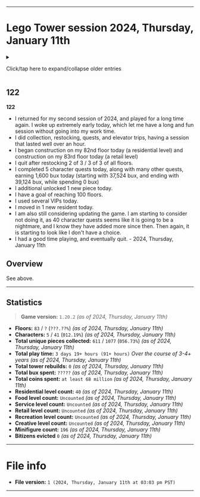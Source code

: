 
***

# Lego Tower session 2024, Thursday, January 11th

<details><summary><p>Click/tap here to expand/collapse older entries</p></summary>

## 01

**01**

I had a normal session today and played for a decent amount of time, doing some collection, elevator trips, and piece collection. I quit after restocking 2 of 3 of every floor. I completed 2 quests slowly today. I have stopped auto-restocking, and now do it manually to save up a small amount of additional coins weekly. I also began construction on my 26th floor today, which will be a residential level. - 2021 September 2nd

## 02

**02**

I had a normal session again today and played for a decent amount of time, doing some collection, elevator trips, and piece collection. I quit after restocking 2 of 3 of every floor. I completed 2 quests quickly today. I have stopped auto-restocking, and now do it manually to save up a small amount of additional coins weekly. My 26th floor finished construction, and I moved in 2 residents today. - 2021 September 9th

## 03

**03**

I had a normal session again today and played for a decent amount of time, doing some collection, elevator trips, and piece collection. I quit after restocking 2 of 3 of every floor. I completed 2 quests very quickly today. I have stopped auto-restocking, and now do it manually to save up a small amount of additional coins weekly. My 26th floor finished construction 2 weeks ago, but I didn't move in any residents today. - 2021 September 16th

## 04

**04**

I had a normal session again today and played for a decent amount of time, doing some collection, elevator trips, and piece collection. I quit after restocking 2 of 3 of every floor. I completed 2 quests very quickly today. I have stopped auto-restocking, and now do it manually to save up a small amount of additional coins weekly. My 26th floor finished construction 3 weeks ago, and I moved in 2 more residents today, bringing the floors capacity to 4/5. I also began to build my 27th floor, which will be a retail floor. - 2021 September 23rd

## 05

**05**

I had a normal session again today and played for a decent amount of time, doing some collection, elevator trips, and piece collection. I quit after restocking 2 of 3 of every floor. I completed 2 quests very quickly today. I have stopped auto-restocking, and now do it manually to save up a small amount of additional coins weekly. My new floor finished construction, it is a ski shop. I put 1 worker in their dream job. I also unlocked my 3rd character today, a cowboy, which I set to work in the history museum, as it seems most fitting. I did a 3rd quest today as well. - 2021 September 30th

## 06

**06**

I had a normal session again today and played for a decent amount of time, doing some collection, elevator trips, and piece collection. I quit after restocking 2 of 3 of every floor. I completed 3 quests very quickly today. I have stopped auto-restocking, and now do it manually to save up a small amount of additional coins weekly. I moved 1 resident into floor 26 today. I did many elevator trips and got several new pieces. - 2021 October 7th

## 07

**07**

I had a normal session again today and played for a decent amount of time, doing some collection, elevator trips, and piece collection. I quit after restocking 2 of 3 of every floor. I completed 3 quests very, very quickly today. I have stopped auto-restocking, and now do it manually to save up a small amount of additional coins weekly. Today, a Halloween update was released, or the game is now applying Halloween theming due to a time change, as I have never updated the game on my current device. I also began construction on a 28th floor today, which will be a residential floor. I did many elevator trips and got several new pieces. - 2021 October 14th

## 08

**08**

I had a normal session again today and played for a decent amount of time, doing some collection, elevator trips, and piece collection. I quit after restocking 2 of 3 of every floor. I completed 3 quests slowly today. I have stopped auto-restocking, and now do it manually to save up a small amount of additional coins weekly. My 28th floor finished construction, but I was unable to move in any new residents today. I did many elevator trips and got several new pieces. - 2021 October 21st

## 09

**09**

I had a very, very long session today and played for a significant amount of time, doing some collection, elevator trips, and piece collection. I quit after restocking 3 of 3 of several floors. I completed 3 quests quickly today. I have stopped auto-restocking, and now do it manually to save up a small amount of additional coins weekly. I moved in 2 new residents today, and began construction on a 29th floor, which will be a creative floor. I finally cleared out my VIPs today and began doing normal search quests again. I did many elevator trips and got several new pieces. I eventually forced myself to quit. - 2021 October 28th

## 10

**10**

I had a normal length session today and played for a normal amount of time, doing some collection, elevator trips, and piece collection. I quit after restocking 2 of 3 / 3 of 3 of several floors. I completed 3 quests quickly today. I have stopped auto-restocking, and now do it manually to save up a small amount of additional coins weekly. I moved in 3 new residents today, and moved 1 bitizen into their dream job. I did not build any new floors today. I did several quests today. I did many elevator trips and got a few new pieces. I eventually forced myself to quit. - 2021, Thursday, November 4th

## 11

**11**

I had a normal length session today and played for a normal amount of time, doing some collection, elevator trips, and piece collection. I quit after restocking 2 of 3 / 3 of 3 of several floors. I completed 3 quests quickly today. I have stopped auto-restocking, and now do it manually to save up a small amount of additional coins weekly. I didn't move in any new residents today. I began construction on my 30th floor today and then made an additional 100K+ coins. I accidentally pressed the power button for one of the screenshots, and played briefly with severe lag before reopening. All NimbleBit games on my device have a problem, where minimizing the game then reopening it causes significant lag (slowing the game down by at least 8x) I did several quests today. I did many elevator trips and got a few new pieces. I eventually forced myself to quit. - 2021, Thursday, November 11th

## 12

**12**

I had a normal length session today and played for a normal amount of time, doing some collection, elevator trips, and piece collection. I quit after restocking 2 of 3 / 3 of 3 of several floors. I completed 3 quests quickly today. I moved in 1 new resident today on the brand new 30th floor. Vehicles were scarce today, and one has built up over 55000 coins, but I can't collect from it yet. I did several quests today. I did many elevator trips and got several new pieces. I eventually forced myself to quit. - 2021, Thursday, November 18th

## 13

**13**

I had a very long session today and played for a long amount of time (nearly an hour) doing some collection, elevator trips, and piece collection. I quit after restocking 2 of 3 / 3 of 3 of several floors. I completed 3 quests quickly today. I moved in 4 new resident today on the 30th floor, using the mover VIP, the first time I have ever used this VIP. I had a good time playing today. Vehicles weren't as scarce as last week. Today, I also upgraded my nurse character from level 3 to level 5. I did several quests today, and saved up over 5050 bux. I did many elevator trips and got several new pieces. I began construction on a 31st floor, and eventually forced myself to quit. - 2021, Thursday, November 25th

## 14

**14**

I had a medium length session today and played for a decent amount of time (nearly half an hour hour) doing some collection, elevator trips, and piece collection. I quit after restocking 1 of 3 / 2 of 3 of several floors. I completed 3 quests quickly today. I had an OK time playing today. Vehicles weren't as scarce as last week. Today, I didn't do any quest doay, and eventually I forced myself to quit. - 2021, Thursday, December 2nd

## 15

**15**

I had a medium length session today and played for a decent amount of time (about half an hour or longer) doing some collection, elevator trips, and piece collection. I quit after restocking 1 of 3 / 2 of 3 of several floors. I completed 3 quests quickly today. I had an OK time playing today. Today, I didn't do any quest doay, and eventually I forced myself to quit. - 2021, Thursday, December 9th

## 16

**16**

I had a medium length session today and played for a decent amount of time (about half an hour or longer) doing some collection, elevator trips, and piece collection. I quit after restocking 1 of 3 / 2 of 3 of several floors. I completed 3 quests quickly today, and made lots of bux from elevator visits and quests. I had an OK time playing today. I eventually forced myself to quit. - 2021, Thursday, December 16th

## 17

**17**

I had a pleasant evening session today and played for a bit amount of time (about 28 minutes or longer) doing some collection, elevator trips, and piece collection. I quit after restocking 2 of 3 / 3 of 3 of several floors. I completed 3 quests quickly today, and made lots of bux from elevator visits and quests. I made tons of coins, and leveled up my nurse to level 6. I began construction on a 33rd floor today. It will be a service floor. I had a good time playing today. I eventually forced myself to quit. - 2021, Thursday, December 30th

## 18

**18**

I had a normal length afternoon session today and played for a bit amount of time (about 28 minutes or longer) doing some collection, elevator trips, and piece collection. I quit after restocking 2 of 3 / 3 of 3 of several floors. I completed 3 quests today, and made lots of bux from elevator visits and quests. I did not build any new levels/floors today. I had a good time playing today. I eventually forced myself to quit. - 2022, Thursday, January 6th

## 19

**19**

I had a very long length afternoon session today and played for a bit amount of time (about 30 minutes or longer) doing some collection, elevator trips, and piece collection. I quit after restocking 2 of 3 / 3 of 3 of several floors. I completed 3 quests today, and made lots of bux from elevator visits and quests. I built a new level today, and quickly received enough construction workers to build it instantly. It was a residential floor. I did not move in any new residents. I am getting close to being able to save up 1 million coins for a new floor, and I am wondering if the number will get abbreviated or not. I had a good time playing today. I eventually forced myself to quit. - 2022, Thursday, January 13th

## 20

**20**

I had a very long length afternoon session again today and played for a bit amount of time (about 40 minutes or longer) doing some collection, elevator trips, and piece collection. I quit after restocking 2 of 3 / 3 of 3 of several floors. I completed 3 quests today, and made lots of bux from elevator visits and quests. I did not build any new levels today, and I moved in 4 new residents. I am getting close to being able to save up 1 million coins for a new floor, and I am wondering if the number will get abbreviated or not. I had a good time playing today. I eventually forced myself to quit. - 2022, Thursday, January 20th

## 21

**21**

I had a very long length afternoon session again today and played for a bit amount of time (about 40 minutes or longer) doing some collection, elevator trips, and piece collection. I quit after restocking 2 of 3 / 3 of 3 of several floors. I completed 3 quests today, and made lots of bux from elevator visits and quests. I built 1 new level today (a recreation level) and I moved in 3 new residents. I am getting close to being able to save up 1 million coins for a new floor, and I am wondering if the number will get abbreviated or not. I had a good time playing today. I eventually forced myself to quit. - 2022, Thursday, January 27th

## 22

**22**

I had a very long length afternoon session again today and played for a long amount of time (about 40 minutes or longer) doing some collection, elevator trips, and piece collection. I quit after restocking 2 of 3 / 3 of 3 of several floors. I completed 3 quests today, and made lots of bux from elevator visits and quests. I received several extremely rare pieces today, and customized my tower a bit. I finally reached 1 million coins today, it does get abbreviated, and I want to go up to the abbreviated number and stay there more frequently. I built a new level today, a residential level. I had a good time playing today. I eventually forced myself to quit. - 2022, Thursday, February 10th

## 23

**23**

I had a very long length afternoon session again today and played for a long amount of time (about 40 minutes or longer) doing some collection, elevator trips, and piece collection. I quit after restocking 2 of 3 / 3 of 3 of several floors. I completed 3 quests today, and made lots of bux from elevator visits and quests. I received some extremely rare pieces today, but not as much as last week. I built a new level today, a retail level. I had a good time playing today. I eventually forced myself to quit. - 2022, Thursday, February 17th

## 24

**24**

I had a very long length afternoon session again today and played for a long amount of time (about 45 minutes or longer) doing some collection, elevator trips, and piece collection. I quit after restocking 2 of 3 / 3 of 3 of several floors. I completed 3 quests today, and made lots of bux from elevator visits and quests. I received some extremely rare pieces today, but not as much as last week. I did not build any new levels today. I had a good time playing today. I eventually forced myself to quit. - 2022, Thursday, February 24th

## 25

**25**

I had a very long length afternoon session again today and played for a long amount of time (about 50 minutes or longer) doing some collection, elevator trips, and piece collection. I quit after restocking 2 of 3 / 3 of 3 of several floors. I completed 3 quests today, and made lots of bux from elevator visits and quests. I began to build 1 new level today, a residential level, although I couldn't complete it today. I did not build any other new levels today. I had a good time playing today. I eventually forced myself to quit. - 2022, Thursday, March 3rd

## 26

**26**

I had a very long length afternoon session yet again this week and played for a long amount of time (about 45 minutes or longer) doing some collection, elevator trips, and piece collection. I quit after restocking 2 of 3 / 3 of 3 of several floors. I completed 3 quests today, and made a small amount of bux from elevator visits and quests. I began to build 1 new level today, a recreational level, although I couldn't complete it today. I did not build any other new levels today. I had a good time playing today. I eventually forced myself to quit. - 2022, Thursday, March 10th

## 27

**27**

I had a very long length afternoon session yet again this week and played for a very long amount of time (about 55 minutes or longer) doing some collection, elevator trips, and piece collection. I quit after restocking 2 of 3 / 3 of 3 of several floors. I completed 3 quests today, and made a large amount of bux from elevator visits and quests. I worked on trying to build a new floor today, came close, but ran out of time. I accidentally minimized the game, and opened it back up, causing immense lag. I was also at 14% battery, and had to do other things. I did not build any new levels today. I had a good time playing today. <!-- I eventually forced myself to quit. !--> - 2022, Thursday, March 17th

## 28

**28**

I had a very long length afternoon session yet again this week and played for a very long amount of time (about 50 minutes or longer) doing some collection, elevator trips, and piece collection. I quit after restocking 2 of 3 / 3 of 3 of several floors. I completed 3 quests today, and made a large amount of bux from elevator visits and quests. I worked on trying to build a new floor today, I began building the 40th floor (a residential floor) and if I kept going for another 20 minutes, I could have likely built 2 new floors today. I bought the last 3 vehicles today, now I have to save up 10000 bux again, which I am willing to do. I had a good time playing today. <!-- I eventually forced myself to quit. !--> - 2022, Thursday, March 24th

## 29

**29**

I had an extremely length afternoon session yet again this week and played for a very long amount of time (about 65 minutes or longer) doing some collection, elevator trips, and piece collection. I quit after restocking 2 of 3 / 3 of 3 of several floors, and building 2 floors. I completed 3 quests today, and made a fair amount of bux from elevator visits and quests. I worked on trying to build a new floor today, I began building the 41st floor (a food floor) and the 42nd floor (a residential floor) building 2 floors in 1 day. I moved in 5 new residents with a VIP, and collected many new pieces. I had a good time playing today. <!-- I eventually forced myself to quit. !--> - 2022, Thursday, March 31st

## 30

**30**

I had an extremely length afternoon session yet again this week and played for a very long amount of time (about 65 minutes or longer) doing some collection, elevator trips, and piece collection. I quit after restocking 2 of 3 / 3 of 3 of several floors, and building 1 floors. I completed 3 quests today, and made a fair amount of bux from elevator visits and quests. I worked on trying to build a new floor today, I began building the 43rd floor (a service flooe) I moved in 5 residents manually, and collected several new pieces. I had a good time playing today. I eventually forced myself to quit. - 2022, Thursday, April 7th

## 31

**31**

I had an extremely lengthy afternoon session yet again this week and played for a long amount of time (about 45 minutes or longer) doing some collection, elevator trips, and piece collection. I quit after restocking 2 of 3 / 3 of 3 of several floors, and building 1 NEW FLOOR. I completed 3 quests today, and made a fair amount of bux from elevator visits and quests. I worked on trying to build a new floor today, I began building the 44th floor (a residential floor) I moved in 3 residents manually, and collected several new pieces. I had a good time playing today. I eventually forced myself to quit. - 2022, Thursday, April 14th

## 32

**32**

I had an very long afternoon session yet again this week and played for a long amount of time (about 40 minutes or longer) doing some collection, elevator trips, and piece collection. I quit after restocking 2 of 3 / 3 of 3 of several floors. I completed 3 quests today, and made a fair amount of bux from elevator visits and quests. I did not build any new floors today, but I went and collected several new pieces. I had a good time playing today. I eventually forced myself to quit. - 2022, Thursday, April 21st

## 33

**33**

I had an very long afternoon session yet again this week and played for a long amount of time (about 40 minutes or longer) doing some collection, elevator trips, and piece collection. I quit after restocking 2 of 3 / 3 of 3 of several floors. I completed 3 quests today, and made a fair amount of bux from elevator visits and quests. I began construction on a new floor today (type = recreational) and I also collected several new pieces. I had a good time playing today. I eventually forced myself to quit. - 2022, Thursday, April 28th

## 34

**34**

I had an very long afternoon session yet again this week and played for a long amount of time (about 40 minutes or longer) doing some collection, elevator trips, and piece collection. I quit after restocking 2 of 3 / 3 of 3 of several floors. I completed 3 quests today, and made a fair amount of bux from elevator visits and quests. A new floor finished construction (Aquarium) but I didn't build any new floors. I also collected several new pieces. I had a good time playing today. I eventually forced myself to quit. - 2022, Thursday, May 5th

## 35

**35**

I had an an extremely long length afternoon session this week and played for a long amount of time (about 55 minutes or longer) doing some collection, elevator trips, and piece collection. I quit after restocking 2 of 3 / 3 of 3 of several floors. I completed 3 quests today, and made a fair amount of bux from elevator visits and quests. I played extra, so that I could deliver a bitizen to floor 39, and make it back up above 10,000 bux. I succeeded on this. I also tried to build 2 new floors, but only built 1 (residential) coming really close to a 2nd. I used a few VIPs today, and leveled up 2 of my main characters. I also collected several new pieces. I had a good time playing today. I eventually forced myself to quit. - 2022, Thursday, May 12th

## 36

**36**

I had an an extremely long length afternoon session this week and played for a long amount of time (about 75 minutes or longer) doing some collection, elevator trips, and piece collection. I quit after restocking 2 of 3 / 3 of 3 of several floors. I completed 3 quests today, and made a fair amount of bux from elevator visits and quests. I played extra, so that I could complete restocking on some floors, I succeeded on this. I also moved in 5 residents today, and began to build 1 new floor (floor type: retail) I came close to being able to build a 2nd floor today. I used a few VIPs today. I also collected several new pieces. I had a good time playing today. I eventually forced myself to quit. - 2022, Thursday, May 19th

## 37

**37**

I had an an extremely long length afternoon session this week and played for a long amount of time (about 50 minutes or longer) doing some collection, elevator trips, and piece collection. I quit after restocking 2 of 3 / 3 of 3 of several floors. I completed 3 quests today, and made a fair amount of bux from elevator visits and quests. I originally wanted to have a very short session, but I got hooked into gameplay, and played much longer than planned. I also began to build 1 new floor (floor type: residential) I used a few VIPs today. I also collected several new pieces. I had a good time playing today. I eventually forced myself to quit. - 2022, Thursday, May 26th

## 38

**38**

I had an an extremely long length afternoon session this week and played for a long amount of time (about 50 minutes or longer) doing some collection, elevator trips, and piece collection. I quit after restocking 2 of 3 / 3 of 3 of several floors. I completed 3 quests today, and made a little amount of bux from elevator visits and quests. Near the end of the session, I got distracted with another task (laptop search) I also began to build 1 new floor (floor type: recreational) I used a few VIPs today, and moved in 5 new residents. I also collected several new pieces. I had a good time playing today. I eventually forced myself to quit. - 2022, Thursday, June 2nd

## 39

**39**

I had an an extremely long length afternoon session this week and played for a long amount of time (about 40 minutes or longer) doing some collection, elevator trips, and piece collection. I quit after restocking 2 of 3 / 3 of 3 of several floors. I completed 3 quests today, and made a little amount of bux from elevator visits and quests. Near the end of the session, I also began to build 1 new floor (floor type: residential) which is my 50th floor. I do not plan to reset anytime soon. I used a few VIPs today, I also collected several new pieces. I had a good time playing today. I eventually forced myself to quit. - 2022, Thursday, June 9th

## 40

**40**

I had an an extremely long length afternoon session this week and played for a very long amount of time (about 50 minutes or longer) doing some collection, elevator trips, and piece collection. I quit after restocking 2 of 3 / 3 of 3 of several floors. I completed 3 quests today, and made a decent amount of bux from elevator visits and quests. I moved in 5 new residents today, one manually, and 4 with a VIP. I also reached a total playtime of 2 days today. I used a few VIPs today, I also collected several new pieces. I did not begin construction on any new floors today. I had a good time playing today. I eventually forced myself to quit. - 2022, Thursday, June 16th

## 41

**41**

I had an an extremely long length afternoon session again this week and played for a very long amount of time (about 50 minutes or longer) doing some collection, elevator trips, and piece collection. I quit after restocking 2 of 3 / 3 of 3 of several floors. I completed 3 quests today, and made a large amount of bux from elevator visits and many quests. The quests just kept coming in. I had some difficulties with screenshots, so there were several duds. I began building my 51st floor today (a food level) I found that it is going to nag me every time I build a new floor to reset my tower. I also collected several new pieces. I used 2 VIPs today as well. I had a good time playing today. I eventually forced myself to quit. - 2022, Thursday, June 23rd

## 42

**42**

I had an an extremely long length afternoon session again this week and played for a very long amount of time (about 50 minutes or longer) doing some collection, elevator trips, and piece collection. I quit after restocking 2 of 3 / 3 of 3 of several floors. I completed 4 quests today, and made a decent amount of bux from elevator visits and many quests. I unlocked a new character today. Early on in the session, a screenshot glitched out, was delayed, and turned the screen off, so I had to restart the game, as it becomes extremely laggy when you minimize it. I began building my 52nd floor today (a residential level) I found that it is going to nag me every time I build a new floor to reset my tower. I also collected several new pieces. I used a few VIPs today as well. I had a good time playing today. I eventually forced myself to quit. - 2022, Thursday, June 30th

## 43

**43**

I had an an extremely long length afternoon session again this week and played for a very long amount of time (about 60 minutes or longer) doing some collection, elevator trips, and piece collection. I quit after restocking 2 of 3 / 3 of 3 of several floors. I completed 4 quests today, and made a decent amount of bux from elevator visits and many quests. I began building my 53rd floor today (a service level) I also collected several new pieces. I used a few VIPs today as well. I had a good time playing today. I eventually forced myself to quit. - 2022, Thursday, July 7th

## 44

**44**

I had an extremely long length afternoon session again this week and played for a very long amount of time (about 40 minutes or longer) doing some collection, elevator trips, and piece collection. I quit after restocking 2 of 3 / 3 of 3 of several floors. I completed 4 quests today, and made a decent amount of bux from elevator visits and many quests. I began building my 54th floor today (a residential level) floors now cost over 2 million coins to build. I also collected a few new pieces. I used 1 VIP today as well. I had a good time playing today. I eventually forced myself to quit. - 2022, Thursday, July 14th

## 45

**45**

I had a long length afternoon session again this week and played for a very long amount of time (about 40 minutes or longer) doing some collection, elevator trips, and piece collection. I quit after restocking 2 of 3 / 3 of 3 of several floors. I completed 4 quests today, and made a significant amount of bux from elevator visits and many quests. I began building my 55th floor today (a retail level) floors now cost over 2 million coins to build. I also collected a few new pieces. I used a couple VIPs today as well. I moved 5 new residents into the new `chocolate` apartments floor. I had a good time playing today. I eventually forced myself to quit. - 2022, Thursday, July 21st

## 46

**46**

I had a long length afternoon session again this week and played for a very long amount of time (about 50 minutes or longer) doing some collection, elevator trips, and piece collection. I quit after restocking 2 of 3 / 3 of 3 of several floors. I completed 5 quests today, and made a decent amount of bux from elevator visits and many quests. I began building my 56th floor today (a residential level) floors now cost over 2.1 million coins to build. I also collected a few new pieces. I unlocked a 5th character today. I used a couple VIPs today as well. The new hat shop floor finished construction, and I emplyed 3 bitizens. I had a good time playing today. I eventually forced myself to quit. - 2022, Thursday, July 28th

## 47

**47**

I had a long length afternoon session again this week and played for a very long amount of time (about 50 minutes or longer) doing some collection, elevator trips, and piece collection. I quit after restocking 2 of 3 / 3 of 3 of several floors. I completed 5 quests today, and made a decent amount of bux from elevator visits and many quests. I began building my 57th floor today (a recreation level) floors now cost over 2.2 million coins to build. I also collected several pieces. I had a good time playing today. I eventually forced myself to quit. - 2022, Thursday, August 4th

## 48

**48**

I skipped my weekly session this week, as I didn't have the time. I woke up really late, and had a dental appointment. - 2022, Thursday, August 11th

## 49

**49**

I skipped my weekly session again this week, as I didn't have the time. I had an appointment with my therapist. - 2022, Thursday, August 18th

## 50

**50**

I skipped my weekly session this week, as I didn't have the time. I forgot to charge my phone last night, and it took over 4 hours to charge, thus destroying the timeslot for today. I hope to not skip out on a 4th consecutive week. - 2022, Thursday, August 25th

## 51

**51**

I had a long length afternoon session this week (returning from a 3-4 week hiatus) and played for a very long amount of time (about 50 minutes or longer) doing some collection, elevator trips, and piece collection. I quit after restocking 2 of 3 / 3 of 3 of several floors. I completed 5 quests today, and made a decent amount of bux from elevator visits and many quests. I began building my 58th floor today (a residential level) floors now cost over 2.3 million coins to build. I also collected several pieces, now owning over half of all pieces as of this version of the game. I had a good time playing today. I eventually forced myself to quit. - 2022, Thursday, September 1st

## 52

**52**

I skipped my weekly session this week, as I didn't have the interest to play, and I wanted to do other things. There were no charger or time issues, I just didn't want to play ttis week. - 2022, Thursday, September 8th

## 53

**53**

I skipped my weekly session again this week, as I didn't have the interest to play, and I wanted to do other things. There were no charger issues, there were some time issues, but I just didn't want to play again this week. - 2022, Thursday, September 15th

## 54-78

**54-78**

I skipped my weekly session again this week, as I didn't have the interest to play, and I wanted to do other things. There were no charger issues, there were mostly time issues, but I just didn't want to play again this week. - 2022, Thursday, September 22nd to 2023, Thursday, March 2nd (26 sessions skipped, as of 2023, Thursday, March 2nd)

## 79

**79**

I had a long length morning session this week (returning from a 26 week hiatus) and played for a very long amount of time (about 50 minutes or longer) doing some collection, elevator trips, and piece collection. I quit after restocking 2 of 3 / 3 of 3 of several floors. I completed 5 quests today, and made a decent amount of bux from elevator visits and many quests. I began building my 59th floor today (a recreational level) I had a good time playing today. I got used to playing the game again, and plan to do this weekly again. I eventually forced myself to quit. - 2023, Thursday, March 9th

## 80

**80**

I had a very long length morning session this week. and played for a very long amount of time (about 60 minutes or longer) doing some collection, elevator trips, and piece collection. I quit after restocking 2 of 3 / 3 of 3 of several floors. I completed 5 quests today, and made a large amount of bux from elevator visits and many quests, earning over 1350 bux today. I began building my 60th floor today (a residential level) and moved in 5 residents into floor 58. I also upgraded my cowboy minifigure, and unlocked several pieces. I had a good time playing today. I eventually forced myself to quit. - 2023, Thursday, March 16th

## 81

**81**

I had a very long length morning session again this week. and played for a very long amount of time (about 80 minutes or longer) doing some collection, elevator trips, and piece collection. I quit after restocking 2 of 3 / 3 of 3 of several floors. I completed 5 quests today, and made a good amount of bux from elevator visits and many quests, earning 740 bux today. I began building my 61st floor today (a food level) and moved in 3 residents into floor 60 without any VIP help. I also stocked up over 1.6 million coins for next week, so I could build a new floor quickly, and possibly build 2 floors next week. I also unlocked several pieces. I had a good time playing today. I eventually forced myself to quit. - 2023, Thursday, March 23rd

## 82

**82**

I had a very long length morning/afternoon session again this week. and played for a very long amount of time (about 100 minutes or longer) doing some collection, elevator trips, and piece collection. I quit after restocking 2 of 3 / 3 of 3 of several floors. I completed 5 quests today, and made a good amount of bux from elevator visits and many quests, earning 1,946 bux today. It took a very long time to complete quests, and I also spent a long time trying to find a single drone. I began construction on 2 new floors today (a residential level, and a service level) and moved in 2 residents into floor 60 with the help of a VIP. I also stocked up over 1.4 million coins for next week, so I could build a new floor quickly. I additional unlocked a few new pieces. I had a good time playing today. I eventually forced myself to quit. - 2023, Thursday, March 30th

## 83

**83**

I had a very long length morning/afternoon session again this week. and played for a very long amount of time (about 140 minutes or longer) doing some collection, elevator trips, and piece collection. I quit after restocking 2 of 3 / 3 of 3 of several floors. I completed 5 quests today, and made a good amount of bux from elevator visits and many quests, earning 1,853 bux today. It took a much shorter amount of time to complete quests. I began construction on 2 new floors today (a residential level, and a retail level) and moved in 4 residents into floor 62 with the help of a VIP. I also stocked up over 1.0 million coins for next week, so I could build a new floor quickly. I additional unlocked a few new pieces. I had a good time playing today. I eventually forced myself to quit. - 2023, Thursday, April 6th

## 84

**84**

I had an extremely long length morning/afternoon session again this week. and played for a very long amount of time (about 190 minutes or longer) doing some collection, elevator trips, and piece collection. I had to reload the game early on, as I clicked on a link, and returning to the game after doing this (minimizing the app, then maximizing it) triggers a bug that causes intense lag until you close the app and reopen it. I quit after restocking 2 of 3 / 3 of 3 of several floors. I completed 5 quests today, and made a good amount of bux from elevator visits and many quests, earning 1,035 bux today (ending with 25,389 bux) It took a much shorter amount of time to complete quests. I began construction on 2 new floors today (a residential level, and a recreation level) and moved in 5 residents into floor 64 with the help of a VIP. I also stocked up over 1.0 million coins for next week, so I could build a new floor quickly. I additional unlocked a few new pieces. I had a good time playing today. I eventually forced myself to quit. - 2023, Thursday, April 13th

## 85

**85**

I had a very long length morning/afternoon session again this week. and played for a very long amount of time (about 90 minutes or longer) doing some collection, elevator trips, and piece collection. I quit after restocking 2 of 3 / 3 of 3 of several floors. I completed 5 quests today, and made a good amount of bux from elevator visits and many quests, earning 1,230 bux today (ending with 26,619 bux) It took a much shorter amount of time to complete quests. I began construction on only 1 new floor today (a residential level) and moved in 5 residents into floor 66 with the help of a VIP. I also stocked up over 0.5 million coins for next week, so I could build a new floor quicker. I additional unlocked a few new pieces. I am now setting a goal to reach 100 floors. I had a good time playing today. I eventually forced myself to quit. - 2023, Thursday, April 20th

## 86

**86**

I had a long length morning/afternoon session again this week. and played for a long amount of time (about 70 minutes or longer) doing some collection, elevator trips, and piece collection. I quit after restocking 2 of 3 / 3 of 3 of several floors. I completed 5 quests today, and made a good amount of bux from elevator visits and many quests, earning 985 bux today (ending with 27,604 bux) It took a short amount of time to complete quests. I began construction on only 1 new floor today (a creative level) and moved in 5 residents into floor 66 with the help of a VIP (1 was moved in without a VIP) I also stocked up over 1.6 million coins for next week, so I could build a new floor quicker. I additional unlocked a few new pieces. I have a goal of reaching 100 floors. I had a good time playing today. I eventually forced myself to quit. - 2023, Thursday, April 27th

## 87

**87**

I had a long length afternoon session again this week, and played for a long amount of time (about 90 minutes or longer) doing some collection, elevator trips, and piece collection.

I quit after restocking 2 of 3 / 3 of 3 of several floors.

I completed 5 quests today, and made a good amount of bux from elevator visits and many quests, earning 1,240 bux today (ending with 28,844 bux)

It took a short amount of time to complete quests.

I began construction on only 1 new floor today (a residential level, my 70th floor)

I also stocked up over 3.0 million coins for next week, so I could build a new floor quicker.

I additional unlocked a few new pieces.

I have a goal of reaching 100 floors.

My session lasted a long time, at first, I had little interest in playing, then I had difficulty quitting.

I had a good time playing today. I played on Friday this week instead of Thursday due to Star Wars day, and a swap of my Thursday and Friday sessions, things will return to normal next week.

I am also beginning to consider updating the game.

I eventually forced myself to quit. - 2023, Friday, May 5th

## 88

**88**

I had a long length late morning/early afternoon session again this week, and played for a long amount of time (about 120 minutes or longer) doing some collection, elevator trips, and piece collection.

I quit after restocking 2 of 3 / 3 of 3 of several floors.

I completed 5 quests today, and made a good amount of bux from elevator visits and many quests, earning 870 bux today (starting with 28,844 bux, and ending with 29,714 bux)

It took a very long amount of time to complete character quests today.

One quest involving 3 buckets took a very long time to complete.

I began construction on 2 new floors today (a residential level, my 71st floor, and a food level, my 72nd floor)

I also stocked up over 1.19 million coins for next week, so I could build a new floor quicker.

I additional unlocked a few new pieces.

I moved in 5 new residents into the Lunar Apartments today via VIP.

I have a goal of reaching 100 floors.

My session lasted a long time. I had limited interest when starting, but just like last week, interest increased overtime.

I had a good time playing today. I played on Thursday this week, the normal timeslot.

I am also beginning to consider updating the game.

I eventually forced myself to quit. - 2023, Thursday, May 11th

## 89

**89**

I had a long length late morning/early afternoon session again this week, and played for a long amount of time (about 90 minutes or longer) doing some collection, elevator trips, and piece collection.

I quit after restocking 2 of 3 / 3 of 3 of several floors.

I completed 5 quests today, and made a good amount of bux from elevator visits and many quests, earning 850 bux today (starting with 29,714 bux, and ending with 30,564 bux)

It took a much shorter amount of time to complete character quests today.

I began construction on 1 new floor today (a service level, my 73rd floor)

I also stocked up over 1.5 million coins for next week, so I could build a new floor quicker.

I additional unlocked a few new pieces.

I moved in 5 new residents into the Pirate Apartments today via VIP.

I have a goal of reaching 100 floors.

My session lasted a long time.

I am also beginning to consider updating the game.

I eventually forced myself to quit. - 2023, Thursday, May 18th

## 90

**90**

I had a long length late morning/early afternoon session again this week, and played for a long amount of time (about 100 minutes or longer) doing some collection, elevator trips, and piece collection.

I quit after restocking 2 of 3 / 3 of 3 of several floors. It took much longer this week for some reason.

I completed 5 quests today, and made a good amount of bux from elevator visits and many quests, earning 920 bux today (starting with 30,564 bux, and ending with 31,484 bux)

It took a much larger amount of time to complete character quests today.

I began construction on 1 new floor today (a residential level, my 74th floor)

I also stocked up over 2.1 million coins for next week, so I could build a new floor quicker.

I additional unlocked a few new pieces.

I have a goal of reaching 100 floors.

I am also beginning to consider updating the game.

I eventually forced myself to quit. - 2023, Thursday, May 25th

## 91

**91**

I had a shorter length late morning session this week, and played for a shorter amount of time (less than 70 minutes) doing some collection, elevator trips, and piece collection.

I had to reload the game early on due to an Android bug with this game, where minimizing the game/turning the screen off will cause it to lag intensely until closed. The bug was triggered this time because of an additional bug, where there is a 5-10+ second delay on the screenshot due to some unknown error, this time, instead of taking a screenshot, it turned the screen off. I deal with this bug far too often.

I quit after restocking 1 of 3 / 2 of 3 / 3 of 3 of several floors.

I completed 5 quests today, and made a good amount of bux from elevator visits and many quests, earning 1,365 bux today (starting with 31,484 bux, and ending with 32,849 bux)

It took a much shorter amount of time to complete character quests today.

I began construction on 1 new floor today (a recreation level, my 75th floor)

I also stocked up over 1.2 million coins for next week, so I could build a new floor quicker.

I additional unlocked a few new pieces.

I have a goal of reaching 100 floors.

I moved in 5 new residents to the Southwest Apartments using a VIP.

I am also beginning to consider updating the game.

I eventually forced myself to quit. - 2023, Thursday, June 1st

## 92

**92**

I had a longer length early morning session this week, and played for a normal amount of time (about 70 minutes or longer) doing some collection, elevator trips, and piece collection.

I quit after restocking 1 of 3 / 2 of 3 / 3 of 3 of several floors.

I completed 5 quests today, and made an OK amount of bux from elevator visits and many quests, earning 310 bux today (starting with 32,849 bux, and ending with 33,159 bux)

It took a much shorter amount of time to complete character quests today.

I began construction on 1 new floor today (a residential level, my 76th floor)

I also stocked up over 1.6 million coins for next week, so I could build a new floor quicker.

I additional unlocked a couple new pieces.

I have a goal of reaching 100 floors.

I am also beginning to consider updating the game.

I eventually forced myself to quit. - 2023, Thursday, June 8th

## 93

**93**

I had a very short morning session this week, and played for a reduced amount of time (about 20 minutes or longer) doing some collection, elevator trips, and piece collection.

I quit after restocking 1 of 3 / 2 of 3 / 3 of 3 of several floors.

I completed 5 quests today, earning 310 bux today (starting with 33,159 bux, and ending with 33,389 bux)

It took a much shorter amount of time to complete character quests today.

I did not build any new floors this week.

I also stocked up over 2.4 million coins for next week, so I could build a new floor quicker.

I additional unlocked a single new piece.

I have a goal of reaching 100 floors.

I am also beginning to consider updating the game.

I eventually forced myself to quit. - 2023, Thursday, June 15th

## 94

**94**

I had a short morning session this week, and played for a reduced amount of time (about 38 minutes or shorter) doing some collection, elevator trips, and piece collection.

I quit after restocking 1 of 3 / 2 of 3 / 3 of 3 of several floors.

I completed 5 quests today, earning 635 bux today (starting with 33,389 bux, and ending with 34,024 bux)

It took a much shorter amount of time to complete character quests today.

I began construction on a 77th floor today.

One vehicle collected over half a million coins before coming around, which was the largest single vehicle collection I have done to date.

I moved in 5 residents today with a VIP.

I additional unlocked a single new piece.

I have a goal of reaching 100 floors.

I am also still considering updating the game.

I eventually forced myself to quit. - 2023, Thursday, June 22nd

## 95

**95**

I had a short morning session this week, and played for a reduced amount of time (about 40 minutes or shorter) doing some collection, elevator trips, and piece collection.

I quit after restocking 1 of 3 / 2 of 3 / 3 of 3 of several floors.

I completed 5 quests today, earning 140/190 bux today (starting with 34,024 bux, and ending with 34,264 bux, while spending 50)

It took a much shorter amount of time to complete character quests today.

A new floor (cake studio) finished construction, and I employed 3 bitizens.

I additional unlocked a single new piece.

I have a goal of reaching 100 floors.

I am also still considering updating the game. I am starting to consider not doing it, as 40 character quests seems like it is going to need a nightmare, and I know they have added more since then.

I eventually forced myself to quit. - 2023, Thursday, June 29th

## 96

**96**

I had a short morning session this week, and played for a reduced amount of time (about 20 minutes or shorter) doing some collection, elevator trips, and piece collection.

I quit after restocking 1 of 3 of all floors.

I completed 5 quests today, earning 130 bux today (starting with 34,264 bux, and ending with 34,494 bux, while spending 0 bux)

It took a much shorter amount of time to complete character quests today.

I additional unlocked a single new piece.

I have a goal of reaching 100 floors.

I am also still considering updating the game. I am starting to consider not doing it, as 40 character quests seems like it is going to need a nightmare, and I know they have added more since then. Then again, it is starting to look like I don't have a choice.

I eventually forced myself to quit. I quit early, as I had less time today. - 2023, Thursday, July 6th

## 97

**97**

I skipped my session today due to a lack of time and interest. I also didn't have enough battery at the time, and had to charge. - 2023, Thursday, July 13th

## 98

**98**

I skipped my session today due to a lack of time and interest. I was supposed to go to the pool yesterday, but there was a sudden schedule change. I instead went today. I feel getting out of the house for 2 hours is worth the trade of not playing this game for this week. - 2023, Thursday, July 20th

## 99

**99**

I skipped my session today due to a lack of time and interest. I was coming back from vacation today, and spent some time in Leavenworth. My Internet was pretty spotty on the way back (although I never lost connection the entire time, although sites like GitHub refused to connect multiple times (due to slow speeds) while Wikipedia did completely fine (DuckDuckGo had minor issues, but was more functional than GitHub)) which caused some delays, along with my laptops keyboard and touchpad getting worse. - 2023, Thursday, July 27th

## 100

**100**

I skipped my session today due to a lack of time and interest. I worked on various projects today, I was not interested in Lego Tower, not even for session #100. - 2023, Thursday, August 3rd

## 101

**101**

I skipped my session today due to a lack of interest. I worked on various projects today, I was not interested in Lego Tower. - 2023, Thursday, August 10th

## 102

**102**

I skipped my session today due to a lack of interest. I worked on various projects today, I was not interested in Lego Tower. - 2023, Thursday, August 17th

## 103

**103**

I skipped my session today due to a lack of time and interest. I worked on various projects today, I was not interested in Lego Tower. - 2023, Thursday, August 24th

## 103

**103**

I skipped my session today due to a lack of time and interest. I worked on various projects today, I was not interested in Lego Tower. - 2023, Thursday, August 31st

## 104

**104**

I skipped my session today due to a lack of time. I worked on other projects today, I had a little interest in Lego Tower, but didn't have the time, due to procrastination issues. - 2023, Thursday, September 7th

## 105

**105**

I skipped my session today due to a lack of time and interest. I worked on other projects today. - 2023, Thursday, September 14th

## 106

**106**

I skipped my session today due to a lack of time and interest. I worked on other projects today. I never thought about playing this game until I went to document it later in the evening. - 2023, Thursday, September 21st

## 107

**107**

I skipped my session today due to a lack of time and interest. I worked on other projects today. I never thought about playing this game until I went to document it later in the evening. - 2023, Thursday, September 28th

## 108

**108**

I skipped my session today due to a lack of time and interest. I worked on other projects today. I never thought about playing this game until I went to document it later in the night, almost forgetting to document it on the same day as well. - 2023, Thursday, October 5th

## 109

**109**

I had a medium length morning session this week, and played for a reduced amount of time (about 50 minutes or shorter) doing some collection, elevator trips, and piece collection. This was my first time playing this game in several weeks.

I quit after restocking 2 of 3 of all floors.

I completed 5 character quests today, along with several other quests, earning 495 bux today (starting with 34,494 bux, and ending with 34,899 bux, while spending 0 bux)

It took a much longer amount of time to complete character quests today.

I additional unlocked a single new piece.

I have a goal of reaching 100 floors. I began to build a new floor today.

I am also still considering updating the game. I am starting to consider not doing it, as 40 character quests seems like it is going to be a nightmare, and I know they have added more since then. Then again, it is starting to look like I don't have a choice.

I eventually forced myself to quit. - 2023, Thursday, October 12th

## 110

**110**

I had a short length morning session this week, and played for a reduced amount of time (about 40 minutes or shorter) doing some collection, elevator trips, and piece collection.

I quit after restocking 2 of 3 of all floors.

I completed 5 character quests today, along with several other quests, earning 250 bux today (starting with 34,899 bux, and ending with 35,149 bux, while spending 0 bux)

I additional unlocked a single new piece.

I have a goal of reaching 100 floors. I did not build any new floors today.

I am also still considering updating the game. I am starting to consider not doing it, as 40 character quests seems like it is going to be a nightmare, and I know they have added more since then. Then again, it is starting to look like I don't have a choice.

I eventually forced myself to quit. - 2023, Thursday, October 19th

## 111

**111**

I skipped my session today due to a lack of time. I worked on other projects today, as I woke up too late to play this game today. - 2023, Thursday, October 26th

## 112

**112**

I had to skip my session again today due to a lack of time. I worked on other projects today, as I have been falling behind recently. - 2023, Thursday, November 2nd

## 113

**113**

I had to skip my session again today due to a lack of time. I worked on other projects today, as I have struggling with the time change. I can't keep skipping these sessions, as my time with my device is limited. Recently, the back of the phone (Samsung Galaxy S20 FE) has start to come loose, and causes the screen to flicker when pulled too far. It is unacceptable for devices to be made this cheap when they cost over $1000 (within the first 2 weeks, the SIM card failed, within 6 months, the charging port, within 2 years, the speakers are severely damaged, the microphone also got severely damaged at some point, and now, less than 4 years in, the screen is falling off) I am not buying a Samsung phone again (the Samsung Galaxy S7 Edge had most of the same problems within 4 years, except for the microphone, SIM card, and screen failure) and I am still working on a plan to cut Android entirely (outside of a virtual machine) - 2023, Thursday, November 9th

## 114

**114**

I had to skip my session again today due to a lack of time. I worked on other projects today, as I have struggling with getting things back under control. I can't keep skipping these sessions, as my time with my device is limited. I have had success on the virtual machine idea, but I feel like I am not going to have a screen with touch screen support on a desktop or laptop for a few years, and it is harder to play this way. - 2023, Thursday, November 16th

## 115

**115**

I had to skip my session again today due to a lack of time. I worked on other projects today. Despite being mostly in control again (besides Git-image part A repositories and tagging) I am still acclimating to this schedule, and will need more time before I can resume. I can't keep skipping these sessions, as my time with my device is limited. I have had success on the virtual machine idea, but I feel like I am not going to have a screen with touch screen support on a desktop or laptop for a few years, and it is harder to play this way. Additionally, the laptop has been having problems, and there is also the problem of a possible hard drive failure. - 2023, Thursday, November 23rd

## 116

**116**

I had to skip my session again today due to a lack of time. I was considering playing, but needed time for other projects, as I had multiple doctors appointments today. I worked on other projects today. Despite being mostly in control again (besides Git-image part A repositories and tagging, which has fallen behind again) I am still acclimating to this schedule, and will need more time before I can resume. I can't keep skipping these sessions, as my time with my device is limited. I have had success on the virtual machine idea, but I feel like I am not going to have a screen with touch screen support on a desktop or laptop for a few years, and it is harder to play this way. Additionally, the laptop has been having problems, and there is also the problem of a possible hard drive failure. - 2023, Thursday, November 30th

## 117

**117**

I had to skip my session again today due to a lack of time. - 2023, Thursday, December 7th

## 118

**118**

I had to skip my session again today due to a lack of time. - 2023, Thursday, December 14th

## 119

**119**

I had to skip my session again today due to a lack of time and interest. I have strong plans to return next week, as a mandatory end-of-year session. - 2023, Thursday, December 21st

## 120

**120**

I returned for one last session in 2023, and played for a long time. I had agreed to have 1 last session for the year, and judging by how well it went today, I might do so next week as well.

I did collection, restocking, quests, and elevator trips, having a session that lasted about an hour.

I began construction on my 79th floor today (a food level)

I quit after restocking 2 of 3 / 3 of 3 of all floors.

I completed 5 character quests today, along with several other quests, earning 650 bux today (starting with 35,149 bux, and ending with 35,799 bux, while spending 0 bux)

I additional unlocked 3 new pieces today.

I have a goal of reaching 100 floors.

I used a couple of VIPs today.

I am also still considering updating the game. I am starting to consider not doing it, as 40 character quests seems like it is going to be a nightmare, and I know they have added more since then. Then again, it is starting to look like I don't have a choice.

I had a good time playing, and eventually quit.  - 2023, Thursday, December 28th

## 121

**121**

- I returned for my first session of 2024, and played for a long time. My session may have used too much of my time today, but I had a good time. I again had issues sleeping last night, so I woke up early enough to have a really long session fully within the morning.
- I did collection, restocking, quests, and elevator trips, having a session that lasted well over an hour.
- I began construction on my 80th floor today (a residential level) and construction on my 81st floor today (a service level)
- I quit after restocking 2 of 3 / 3 of 3 of all floors.
- I completed 5 character quests today, along with many other quests, earning 1,725 bux today (starting with 35,799 bux, and ending with 37,524 bux, while spending 0 bux)
- I additional unlocked 5 new pieces today.
- I have a goal of reaching 100 floors.
- I used a couple of VIPs today.
- I moved in 5 new residents today.
- I am also still considering updating the game. I am starting to consider not doing it, as 40 character quests seems like it is going to be a nightmare, and I know they have added more since then. Then again, it is starting to look like I don't have a choice.
- I had a good time playing, and eventually quit. - 2024, Thursday, January 4th

</details>

## 122

**122**

- I returned for my second session of 2024, and played for a long time again. I woke up extremely early today, which let me have a long and fun session without going into my work time.
- I did collection, restocking, quests, and elevator trips, having a session that lasted well over an hour.
- I began construction on my 82nd floor today (a residential level) and construction on my 83rd floor today (a retail level)
- I quit after restocking 2 of 3 / 3 of 3 of all floors.
- I completed 5 character quests today, along with many other quests, earning 1,600 bux today (starting with 37,524 bux, and ending with 39,124 bux, while spending 0 bux)
- I additional unlocked 1 new piece today.
- I have a goal of reaching 100 floors.
- I used several VIPs today.
- I moved in 1 new resident today.
- I am also still considering updating the game. I am starting to consider not doing it, as 40 character quests seems like it is going to be a nightmare, and I know they have added more since then. Then again, it is starting to look like I don't have a choice.
- I had a good time playing, and eventually quit. - 2024, Thursday, January 11th

## Overview

See above.

***

## Statistics

> **Game version:** `1.20.2` _(as of 2024, Thursday, January 11th)_

- **Floors:** `83` / `?` (`???.??%`) _(as of 2024, Thursday, January 11th)_
- **Characters:** `5` / `41` (`012.19%`) _(as of 2024, Thursday, January 11th)_
- **Total unique pieces collected:** `611` / `1077` (`056.73%`) _(as of 2024, Thursday, January 11th)_
- **Total play time:** `3 days 19+ hours (91+ hours)` _Over the course of 3-4+ years_ _(as of 2024, Thursday, January 11th)_
- **Total tower rebuilds:** `0` _(as of 2024, Thursday, January 11th)_
- **Total bux spent:** `?????` _(as of 2024, Thursday, January 11th)_
- **Total coins spent:** `at least 68 million` _(as of 2024, Thursday, January 11th)_
- **Residential level count:** `40` _(as of 2024, Thursday, January 11th)_
- **Food level count:** `Uncounted` _(as of 2024, Thursday, January 11th)_
- **Service level count:** `Uncounted` _(as of 2024, Thursday, January 11th)_
- **Retail level count:** `Uncounted` _(as of 2024, Thursday, January 11th)_
- **Recreation level count:** `Uncounted` _(as of 2024, Thursday, January 11th)_
- **Creative level count:** `Uncounted` _(as of 2024, Thursday, January 11th)_
- **Minifigure count:** `196` _(as of 2024, Thursday, January 11th)_
- **Bitizens evicted** `0` _(as of 2024, Thursday, January 11th)_

***

# File info

- **File version:** `1 (2024, Thursday, January 11th at 03:03 pm PST)`

***
